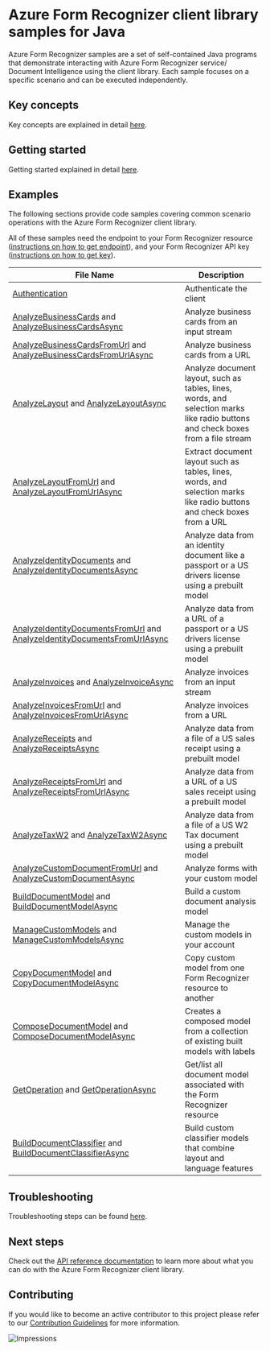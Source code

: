 
# Azure Form Recognizer client library samples for Java

Azure Form Recognizer samples are a set of self-contained Java programs that demonstrate interacting with Azure Form Recognizer service/ Document Intelligence
using the client library. Each sample focuses on a specific scenario and can be executed independently.

## Key concepts
Key concepts are explained in detail [here][SDK_README_KEY_CONCEPTS].

## Getting started
Getting started explained in detail [here][SDK_README_GETTING_STARTED].

## Examples
The following sections provide code samples covering common scenario operations with the Azure Form Recognizer client library.

All of these samples need the endpoint to your Form Recognizer resource ([instructions on how to get endpoint][get-endpoint-instructions]), and your Form Recognizer API key ([instructions on how to get key][get-key-instructions]).

| **File Name**                                                                                                                                    | **Description**                                                                                                                  |
|--------------------------------------------------------------------------------------------------------------------------------------------------|----------------------------------------------------------------------------------------------------------------------------------|
| [Authentication][authentication_sample]                                                                                                          | Authenticate the client                                                                                                          |
| [AnalyzeBusinessCards][analyze_business_cards] and [AnalyzeBusinessCardsAsync][analyze_business_cards_async]                                     | Analyze business cards from an input stream                                                                                      |
| [AnalyzeBusinessCardsFromUrl][analyze_business_cards_from_url] and [AnalyzeBusinessCardsFromUrlAsync][analyze_business_cards_from_url_async]     | Analyze business cards from a URL                                                                                                |
| [AnalyzeLayout][analyze_layout] and [AnalyzeLayoutAsync][analyze_layout_async]                                                                   | Analyze document layout, such as tables, lines, words, and selection marks like radio buttons and check boxes from a file stream |
| [AnalyzeLayoutFromUrl][analyze_layout_from_url] and [AnalyzeLayoutFromUrlAsync][analyze_layout_from_url_async]                                   | Extract document layout such as tables, lines, words, and selection marks like radio buttons and check boxes from a URL          |
| [AnalyzeIdentityDocuments][analyze_id_documents] and [AnalyzeIdentityDocumentsAsync][analyze_id_documents_async]                                 | Analyze data from an identity document like a passport or a US drivers license using a prebuilt model                            |
| [AnalyzeIdentityDocumentsFromUrl][analyze_id_documents_from_url] and [AnalyzeIdentityDocumentsFromUrlAsync][analyze_id_documents_from_url_async] | Analyze data from a URL of a passport or a US drivers license using a prebuilt model                                             |
| [AnalyzeInvoices][analyze_invoices] and [AnalyzeInvoiceAsync][analyze_invoices_async]                                                            | Analyze invoices from an input stream                                                                                            |
| [AnalyzeInvoicesFromUrl][analyze_invoices_from_url] and [AnalyzeInvoicesFromUrlAsync][analyze_invoices_from_url_async]                           | Analyze invoices from a URL                                                                                                      |
| [AnalyzeReceipts][analyze_receipts] and [AnalyzeReceiptsAsync][analyze_receipts_async]                                                           | Analyze data from a file of a US sales receipt using a prebuilt model                                                            |
| [AnalyzeReceiptsFromUrl][analyze_receipts_from_url] and [AnalyzeReceiptsFromUrlAsync][analyze_receipts_from_url_async]                           | Analyze data from a URL of a US sales receipt using a prebuilt model                                                             |
| [AnalyzeTaxW2][analyze_w2] and [AnalyzeTaxW2Async][analyze_w2_async]                                                                             | Analyze data from a file of a US W2 Tax document using a prebuilt model                                                          |
| [AnalyzeCustomDocumentFromUrl][analyze_custom_documents] and [AnalyzeCustomDocumentAsync][analyze_custom_documents_async]                        | Analyze forms with your custom model                                                                                             |
| [BuildDocumentModel][build_model] and [BuildDocumentModelAsync][build_model_async]                                                               | Build a custom document analysis model                                                                                           |
| [ManageCustomModels][manage_custom_models] and [ManageCustomModelsAsync][manage_custom_models_async]                                             | Manage the custom models in your account                                                                                         |
| [CopyDocumentModel][copy_model] and [CopyDocumentModelAsync][copy_model_async]                                                                   | Copy custom model from one Form Recognizer resource to another                                                                   |
| [ComposeDocumentModel][compose_model] and [ComposeDocumentModelAsync][compose_model_async]                                                       | Creates a composed model from a collection of existing built models with labels                                                  |
| [GetOperation][get_operation] and [GetOperationAsync][get_operation_async]                                                                       | Get/list all document model associated with the Form Recognizer resource                                                         |
| [BuildDocumentClassifier][build_classifier] and [BuildDocumentClassifierAsync][build_classifier_async]                                           | Build custom classifier models that combine layout and language features                                                         |

## Troubleshooting
Troubleshooting steps can be found [here][SDK_README_TROUBLESHOOTING].

## Next steps
Check out the [API reference documentation][java_fr_ref_docs] to learn more about
what you can do with the Azure Form Recognizer client library.

## Contributing
If you would like to become an active contributor to this project please refer to our [Contribution
Guidelines][SDK_README_CONTRIBUTING] for more information.

<!-- LINKS -->
[SDK_README_CONTRIBUTING]: README.md#contributing
[SDK_README_GETTING_STARTED]: README.md#getting-started
[SDK_README_TROUBLESHOOTING]: README.md#troubleshooting
[SDK_README_KEY_CONCEPTS]: README.md#key-concepts
[java_fr_ref_docs]: https://aka.ms/azsdk-java-formrecognizer-ref-doc
[get-endpoint-instructions]: https://github.com/Azure/azure-sdk-for-java/tree/main/sdk/formrecognizer/azure-ai-formrecognizer#create-a-form-recognizer-resource
[get-key-instructions]: https://github.com/Azure/azure-sdk-for-java/tree/main/sdk/formrecognizer/azure-ai-formrecognizer#create-a-form-recognizer-client-using-azurekeycredential

[authentication_sample]: java/com/azure/ai/formrecognizer/Authentication.java
[build_model]: java/com/azure/ai/formrecognizer/administration/BuildDocumentModel.java
[build_model_async]: java/com/azure/ai/formrecognizer/administration/BuildDocumentModelAsync.java
[compose_model]: java/com/azure/ai/formrecognizer/administration/ComposeDocumentModel.java
[compose_model_async]: java/com/azure/ai/formrecognizer/administration/ComposeDocumentModelAsync.java
[copy_model]: java/com/azure/ai/formrecognizer/administration/CopyDocumentModel.java
[copy_model_async]: java/com/azure/ai/formrecognizer/administration/CopyDocumentModelAsync.java
[manage_custom_models]: java/com/azure/ai/formrecognizer/administration/ManageCustomModels.java
[manage_custom_models_async]: java/com/azure/ai/formrecognizer/administration/ManageCustomModelsAsync.java
[analyze_business_cards]: java/com/azure/ai/formrecognizer/AnalyzeBusinessCard.java
[analyze_business_cards_async]: java/com/azure/ai/formrecognizer/AnalyzeBusinessCardAsync.java
[analyze_business_cards_from_url]:java/com/azure/ai/formrecognizer/AnalyzeBusinessCardFromUrl.java
[analyze_business_cards_from_url_async]:java/com/azure/ai/formrecognizer/AnalyzeBusinessCardFromUrlAsync.java
[analyze_layout]: java/com/azure/ai/formrecognizer/AnalyzeLayout.java
[analyze_layout_async]:java/com/azure/ai/formrecognizer/AnalyzeLayoutAsync.java
[analyze_layout_from_url]:java/com/azure/ai/formrecognizer/AnalyzeLayoutFromUrl.java
[analyze_layout_from_url_async]: java/com/azure/ai/formrecognizer/AnalyzeLayoutFromUrlAsync.java
[analyze_custom_documents]: java/com/azure/ai/formrecognizer/AnalyzeCustomDocumentFromUrl.java
[analyze_custom_documents_async]: java/com/azure/ai/formrecognizer/AnalyzeCustomDocumentAsync.java
[analyze_id_documents]: java/com/azure/ai/formrecognizer/AnalyzeIdentityDocuments.java
[analyze_id_documents_async]: java/com/azure/ai/formrecognizer/AnalyzeIdentityDocumentsAsync.java
[analyze_id_documents_from_url]: java/com/azure/ai/formrecognizer/AnalyzeIdentityDocumentsFromUrl.java
[analyze_id_documents_from_url_async]: java/com/azure/ai/formrecognizer/AnalyzeIdentityDocumentsFromUrlAsync.java
[analyze_invoices]: java/com/azure/ai/formrecognizer/AnalyzeInvoices.java
[analyze_invoices_async]:  java/com/azure/ai/formrecognizer/AnalyzeInvoicesAsync.java
[analyze_invoices_from_url]: java/com/azure/ai/formrecognizer/AnalyzeInvoicesFromUrl.java
[analyze_invoices_from_url_async]: java/com/azure/ai/formrecognizer/AnalyzeInvoicesFromUrlAsync.java
[analyze_receipts]: java/com/azure/ai/formrecognizer/AnalyzeReceipts.java
[analyze_receipts_async]: java/com/azure/ai/formrecognizer/AnalyzeReceiptsAsync.java
[analyze_receipts_from_url]: java/com/azure/ai/formrecognizer/AnalyzeReceiptsFromUrl.java
[analyze_receipts_from_url_async]: java/com/azure/ai/formrecognizer/AnalyzeReceiptsFromUrlAsync.java
[analyze_w2]: java/com/azure/ai/formrecognizer/AnalyzeTaxW2.java
[analyze_w2_async]: java/com/azure/ai/formrecognizer/AnalyzeTaxW2Async.java
[get_operation]: java/com/azure/ai/formrecognizer/administration/GetOperationSummary.java
[get_operation_async]: java/com/azure/ai/formrecognizer/administration/GetOperationSummaryAsync.java
[build_classifier]: java/com/azure/ai/formrecognizer/administration/BuildDocumentClassifier.java
[build_classifier_async]: java/com/azure/ai/formrecognizer/administration/BuildDocumentClassifierAsync.java

![Impressions](https://azure-sdk-impressions.azurewebsites.net/api/impressions/azure-sdk-for-java%2Fsdk%2Fformrecognizer%2Fazure-ai-formrecognizer%2FREADME.png)

